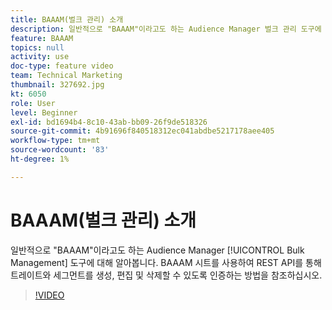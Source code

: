 ```yaml
---
title: BAAAM(벌크 관리) 소개
description: 일반적으로 "BAAAM"이라고도 하는 Audience Manager 벌크 관리 도구에 대해 알아봅니다. BAAAM 시트를 사용하여 REST API를 통해 트레이트와 세그먼트를 생성, 편집 및 삭제할 수 있도록 인증하는 방법을 참조하십시오.
feature: BAAAM
topics: null
activity: use
doc-type: feature video
team: Technical Marketing
thumbnail: 327692.jpg
kt: 6050
role: User
level: Beginner
exl-id: bd1694b4-8c10-43ab-bb09-26f9de518326
source-git-commit: 4b91696f840518312ec041abdbe5217178aee405
workflow-type: tm+mt
source-wordcount: '83'
ht-degree: 1%

---
```


# BAAAM(벌크 관리) 소개

일반적으로 &quot;BAAAM&quot;이라고도 하는 Audience Manager [!UICONTROL Bulk Management] 도구에 대해 알아봅니다. BAAAM 시트를 사용하여 REST API를 통해 트레이트와 세그먼트를 생성, 편집 및 삭제할 수 있도록 인증하는 방법을 참조하십시오.

>[!VIDEO](https://video.tv.adobe.com/v/327692/?quality=12&learn=on)
